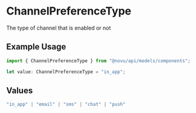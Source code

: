 # ChannelPreferenceType

The type of channel that is enabled or not

## Example Usage

```typescript
import { ChannelPreferenceType } from "@novu/api/models/components";

let value: ChannelPreferenceType = "in_app";
```

## Values

```typescript
"in_app" | "email" | "sms" | "chat" | "push"
```